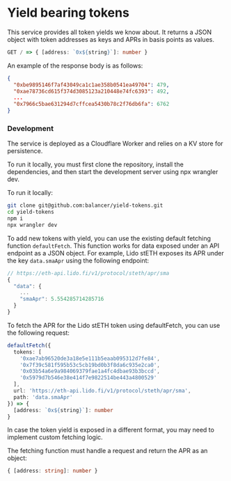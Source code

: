 # Yield bearing tokens

This service provides all token yields we know about. It returns a JSON object with token addresses as keys and APRs in basis points as values.
```ts
GET / => { [address: `0x${string}`]: number }
```

An example of the response body is as follows:
```json
{
  "0xbe9895146f7af43049ca1c1ae358b0541ea49704": 479,
  "0xae78736cd615f374d3085123a210448e74fc6393": 492,
  ...
  "0x7966c5bae631294d7cffcea5430b78c2f76db6fa": 6762
}
```

### Development

The service is deployed as a Cloudflare Worker and relies on a KV store for persistence.

To run it locally, you must first clone the repository, install the dependencies, and then start the development server using npx wrangler dev.

To run it locally:
```sh
git clone git@github.com:balancer/yield-tokens.git
cd yield-tokens
npm i
npx wrangler dev
```

To add new tokens with yield, you can use the existing default fetching function `defaultFetch`. This function works for data exposed under an API endpoint as a JSON object. For example, Lido stETH exposes its APR under the key `data.smaApr` using the following endpoint:


```js
// https://eth-api.lido.fi/v1/protocol/steth/apr/sma
{
  "data": {
    ...
    "smaApr": 5.554285714285716
  }
}
```
To fetch the APR for the Lido stETH token using defaultFetch, you can use the following request:

```ts
defaultFetch({
  tokens: [
    '0xae7ab96520de3a18e5e111b5eaab095312d7fe84', 
    '0x7f39c581f595b53c5cb19bd0b3f8da6c935e2ca0', 
    '0x03b54a6e9a984069379fae1a4fc4dbae93b3bccd', 
    '0x5979d7b546e38e414f7e9822514be443a4800529'
  ],
  url: 'https://eth-api.lido.fi/v1/protocol/steth/apr/sma', 
  path: 'data.smaApr'
}) => {
  [address: `0x${string}`]: number
}
```

In case the token yield is exposed in a different format, you may need to implement custom fetching logic.

The fetching function must handle a request and return the APR as an object:

```ts
{ [address: string]: number }
```
